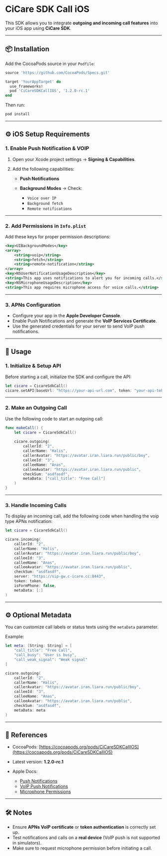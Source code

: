 # CiCare SDK Call iOS

This SDK allows you to integrate **outgoing and incoming call features** into your iOS app using **CiCare SDK**.

---

## 📦 Installation

Add the CocoaPods source in your `Podfile`:

```ruby
source 'https://github.com/CocoaPods/Specs.git'

target 'YourAppTarget' do
  use_frameworks!
  pod 'CiCareSDKCallIOS', '1.2.0-rc.1'
end
````

Then run:

```bash
pod install
```

---

## ⚙ iOS Setup Requirements

### 1. Enable Push Notification & VOIP

1. Open your Xcode project settings → **Signing & Capabilities**.
2. Add the following capabilities:

   * **Push Notifications**
   * **Background Modes** → Check:

     * `Voice over IP`
     * `Background fetch`
     * `Remote notifications`

---

### 2. Add Permissions in `Info.plist`

Add these keys for proper permission descriptions:

```xml
<key>UIBackgroundModes</key>
<array>
    <string>voip</string>
    <string>fetch</string>
    <string>remote-notification</string>
</array>
<key>NSUserNotificationUsageDescription</key>
<string>This app uses notifications to alert you for incoming calls.</string>
<key>NSMicrophoneUsageDescription</key>
<string>This app requires microphone access for voice calls.</string>
```

---

### 3. APNs Configuration

* Configure your app in the **Apple Developer Console**.
* Enable Push Notifications and generate the **VoIP Services Certificate**.
* Use the generated credentials for your server to send VoIP push notifications.

---

## 🚀 Usage

### 1. Initialize & Setup API

Before starting a call, initialize the SDK and configure the API:

```swift
let cicare = CicareSdkCall()
cicare.setAPI(baseUrl: "https://your-api-url.com", token: "your-api-token")
```

---

### 2. Make an Outgoing Call

Use the following code to start an outgoing call:

```swift
func makeCall() {
    let cicare = CicareSdkCall()
    
    cicare.outgoing(
        callerId: "2",
        callerName: "Halis",
        callerAvatar: "https://avatar.iran.liara.run/public/boy",
        calleeId: "3",
        calleeName: "Anas",
        calleeAvatar: "https://avatar.iran.liara.run/public",
        checkSum: "asdfasdf",
        metaData: ["call_title": "Free Call"]
    )
}
```

---

### 3. Handle Incoming Calls

To display an incoming call, add the following code when handling the voip type APNs notification:

```swift
let cicare = CicareSdkCall()

cicare.incoming(
    callerId: "2",
    callerName: "Halis",
    callerAvatar: "https://avatar.iran.liara.run/public/boy",
    calleeId: "3",
    calleeName: "Anas",
    calleeAvatar: "https://avatar.iran.liara.run/public",
    checkSum: "asdfasdf",
    server: "https://sip-gw.c-icare.cc:8443",
    token: token,
    isFormPhone: false,
    metaData: [:]
)
```

---

## ⚙ Optional Metadata

You can customize call labels or status texts using the `metaData` parameter.

Example:

```swift
let meta: [String: String] = [
    "call_title": "Free Call",
    "call_busy": "User is busy",
    "call_weak_signal": "Weak signal"
]

cicare.outgoing(
    callerId: "2",
    callerName: "Halis",
    callerAvatar: "https://avatar.iran.liara.run/public/boy",
    calleeId: "3",
    calleeName: "Anas",
    calleeAvatar: "https://avatar.iran.liara.run/public",
    checkSum: "asdfasdf",
    metaData: meta
)
```

---

## 🔗 References

* CocoaPods: [https://cocoapods.org/pods/CiCareSDKCallIOS](https://cocoapods.org/pods/CiCareSDKCallIOS)
* Latest version: **1.2.0-rc.1**
* Apple Docs:

  * [Push Notifications](https://developer.apple.com/documentation/usernotifications)
  * [VoIP Push Notifications](https://developer.apple.com/documentation/pushkit)
  * [Microphone Permissions](https://developer.apple.com/documentation/avfoundation/capturing_setup)

---

## 🛠 Notes

* Ensure **APNs VoIP certificate** or **token authentication** is correctly set up.
* Test notifications and calls on a **real device** (VoIP push is not supported in simulators).
* Make sure to request microphone permission before initiating a call.

